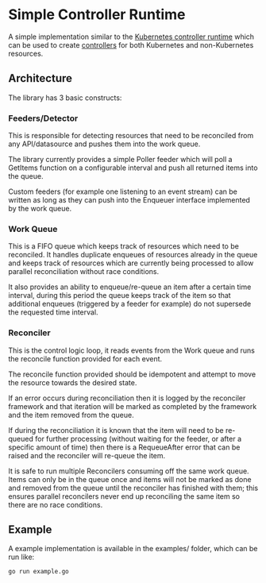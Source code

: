 # Simple Controller Runtime

A simple implementation similar to the [Kubernetes controller runtime](https://github.com/kubernetes-sigs/controller-runtime)
which can be used to create [controllers](https://kubernetes.io/docs/concepts/architecture/controller) for
both Kubernetes and non-Kubernetes resources.

## Architecture

The library has 3 basic constructs:

### Feeders/Detector

This is responsible for detecting resources that need to be reconciled from any
API/datasource and pushes them into the work queue.

The library currently provides a simple Poller feeder which will poll a
GetItems function on a configurable interval and push all returned items into
the queue.

Custom feeders (for example one listening to an event stream) can be written as
long as they can push into the Enqueuer interface implemented by the work
queue.

### Work Queue

This is a FIFO queue which keeps track of resources which need to be
reconciled. It handles duplicate enqueues of resources already in the queue and
keeps track of resources which are currently being processed to allow parallel
reconciliation without race conditions.

It also provides an ability to enqueue/re-queue an item after a certain time
interval, during this period the queue keeps track of the item so that
additional enqueues (triggered by a feeder for example) do not supersede the
requested time interval.

### Reconciler

This is the control logic loop, it reads events from the Work queue and runs
the reconcile function provided for each event.

The reconcile function provided should be idempotent and attempt to move the
resource towards the desired state.

If an error occurs during reconciliation then it is logged by the reconciler
framework and that iteration will be marked as completed by the framework and
the item removed from the queue.

If during the reconciliation it is known that the item will need to be
re-queued for further processing (without waiting for the feeder, or after a
specific amount of time) then there is a RequeueAfter error that can be raised
and the reconciler will re-queue the item.

It is safe to run multiple Reconcilers consuming off the same work queue. Items
can only be in the queue once and items will not be marked as done and removed
from the queue until the reconciler has finished with them; this ensures
parallel reconcilers never end up reconciling the same item so there are no
race conditions.

## Example

A example implementation is available in the examples/ folder, which can be run like:

```
go run example.go
```
